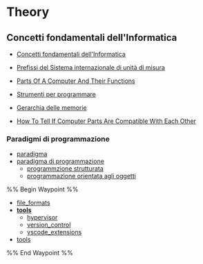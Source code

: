 
# Theory

## Concetti fondamentali dell'Informatica

- [Concetti fondamentali dell'Informatica](http://aptiva.v2.cs.unibo.it/wiki/index.php%3Ftitle=Concetti_fondamentali_dell'Informatica.html)

- [Prefissi del Sistema internazionale di unità di misura](https://it.wikipedia.org/wiki/Prefissi_del_Sistema_internazionale_di_unit%C3%A0_di_misura)

- [Parts Of A Computer And Their Functions](https://computerinfobits.com/parts-of-computer-and-their-functions/)

- [Strumenti per programmare](https://github.com/angelogalantiscuola/IT/blob/main/tools/tools.md)

- [Gerarchia delle memorie](https://th.bing.com/th/id/R.befeae88098d8d4f0f7d5a6069a20e7d?rik=1WQkP4uim3uZBw&riu=http%3a%2f%2fimages.bit-tech.net%2fcontent_images%2f2007%2f11%2fthe_secrets_of_pc_memory_part_1%2fhei.png&ehk=oAS488UsirPOo8bn%2brT974td4kAI04h5%2brlKxDHwV5U%3d&risl=&pid=ImgRaw&r=0)

- [How To Tell If Computer Parts Are Compatible With Each Other](https://computerinfobits.com/how-to-tell-if-computer-parts-are-compatible/)


### Paradigmi di programmazione

- [paradigma](https://it.wikipedia.org/wiki/Paradigma)
- [paradigma di programmazione](https://it.wikipedia.org/wiki/Paradigma_di_programmazione)
  - [programmzione strutturata](https://it.wikipedia.org/wiki/Programmazione_strutturata)
  - [programmazione orientata agli oggetti](https://it.wikipedia.org/wiki/Programmazione_strutturata)

%% Begin Waypoint %%
- [file_formats](./file_formats.md)
- **[tools](./tools/tools.md)**
	- [hypervisor](./tools/hypervisor.md)
	- [version_control](./tools/version_control.md)
	- [vscode_extensions](./tools/vscode_extensions.md)
- [tools](./tools.md)

%% End Waypoint %%
